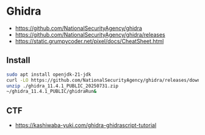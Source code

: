 # Ghidra

- https://github.com/NationalSecurityAgency/ghidra
- https://github.com/NationalSecurityAgency/ghidra/releases
- https://static.grumpycoder.net/pixel/docs/CheatSheet.html

## Install

```zsh
sudo apt install openjdk-21-jdk
curl -LO https://github.com/NationalSecurityAgency/ghidra/releases/download/Ghidra_11.4.1_build/ghidra_11.4.1_PUBLIC_20250731.zip
unzip ./ghidra_11.4.1_PUBLIC_20250731.zip
~/ghidra_11.4.1_PUBLIC/ghidraRun&
```

## CTF

- https://kashiwaba-yuki.com/ghidra-ghidrascript-tutorial
